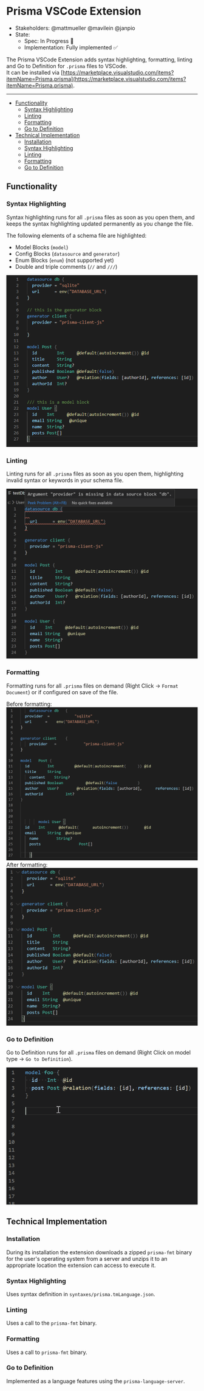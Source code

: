 # Prisma VSCode Extension

- Stakeholders: @mattmueller @mavilein @janpio
- State:
  - Spec: In Progress 🚧
  - Implementation: Fully implemented ✅

The Prisma VSCode Extension adds syntax highlighting, formatting, linting and Go to Definition for `.prisma` files to VSCode.  
It can be installed via [https://marketplace.visualstudio.com/items?itemName=Prisma.prisma](https://marketplace.visualstudio.com/items?itemName=Prisma.prisma).

---

<!-- START doctoc generated TOC please keep comment here to allow auto update -->
<!-- DON'T EDIT THIS SECTION, INSTEAD RE-RUN doctoc TO UPDATE -->


- [Functionality](#functionality)
  - [Syntax Highlighting](#syntax-highlighting)
  - [Linting](#linting)
  - [Formatting](#formatting)
  - [Go to Definition](#go-to-definition)
- [Technical Implementation](#technical-implementation)
  - [Installation](#installation)
  - [Syntax Highlighting](#syntax-highlighting-1)
  - [Linting](#linting-1)
  - [Formatting](#formatting-1)
  - [Go to Definition](#go-to-definition-1)

<!-- END doctoc generated TOC please keep comment here to allow auto update -->

## Functionality 

### Syntax Highlighting

Syntax highlighting runs for all `.prisma` files as soon as you open them, and keeps the syntax highlighting updated permanently as you change the file.

The following elements of a schema file are highlighted:

- Model Blocks (`model`)
- Config Blocks (`datasource` and `generator`)
- Enum Blocks (`enum`) (not supported yet)
- Double and triple comments (`//` and `///`)

![Alt text](images/syntaxHighlightingScreenshot.PNG?raw=true "Syntax Highlighting example")

### Linting

Linting runs for all `.prisma` files as soon as you open them, highlighting invalid syntax or keywords in your schema file.

![Alt text](images/lintingScreenshot.PNG?raw=true "Linting example")

### Formatting

Formatting runs for all `.prisma` files on demand (Right Click -> `Format Document`) or if configured on save of the file.

Before formatting:
![Alt text](images/beforeFormatScreenshot.PNG?raw=true "Before formatting")
After formatting:
![Alt text](images/afterFormatScreenshot.PNG?raw=true "After formatting")

### Go to Definition

Go to Definition runs for all `.prisma` files on demand (Right Click on model type -> `Go to Definition`).

![Alt text](images/jump-to-definition.gif "Go to Definition Example")


## Technical Implementation

### Installation

During its installation the extension downloads a zipped `prisma-fmt` binary for the user's operating system from a server and unzips it to an appropriate location the extension can access to execute it.

###  Syntax Highlighting

Uses syntax definition in `syntaxes/prisma.tmLanguage.json`.

### Linting

Uses a call to the `prisma-fmt` binary.

### Formatting

Uses a call to `prisma-fmt` binary.

### Go to Definition

Implemented as a language features using the `prisma-language-server`.
